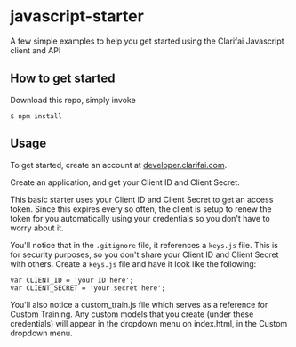 # javascript-starter
A few simple examples to help you get started using the Clarifai Javascript client and API

## How to get started
Download this repo, simply invoke  
```script
$ npm install
```

## Usage

To get started, create an account at [developer.clarifai.com](http://developer.clarifai.com).

Create an application, and get your Client ID and Client Secret.

This basic starter uses your Client ID and Client Secret to get an access token.
Since this expires every so often, the client is setup to renew the token for
you automatically using your credentials so you don't have to worry about it.

You'll notice that in the `.gitignore` file, it references a `keys.js` file. 
This is for security purposes, so you don't share your Client ID and Client
Secret with others.  Create a `keys.js` file and have it look like the following:

```
var CLIENT_ID = 'your ID here';
var CLIENT_SECRET = 'your secret here';
```

You'll also notice a custom_train.js file which serves as a reference for Custom Training. Any custom models that you create (under these credentials) will appear in the dropdown menu on index.html, in the Custom dropdown menu.
